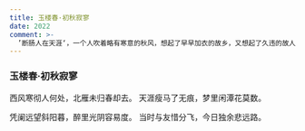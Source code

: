 ```yaml
---
title: 玉楼春·初秋寂寥
date: 2022
comment: >-
  ’断肠人在天涯‘，一个人吹着略有寒意的秋风，想起了早早加衣的故乡，又想起了久违的故人。给他们的视频也无人问津，颇感凄凉。就这样一个人坐在电草的椅子上，看着夕阳一点点坠入行政楼后
---
```

### 玉楼春·初秋寂寥

西风寒彻人何处，北雁未归春却去。
天涯瘦马了无痕，梦里闲潭花莫数。

凭阑远望斜阳暮，醉里光阴容易度。
当时与友惜分飞，今日独余悲远路。

